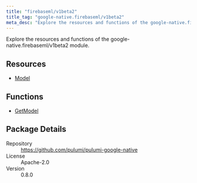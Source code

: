 ```yaml
---
title: "firebaseml/v1beta2"
title_tag: "google-native.firebaseml/v1beta2"
meta_desc: "Explore the resources and functions of the google-native.firebaseml/v1beta2 module."
---
```


<!-- WARNING: this file was generated by Pulumi Docs Generator. -->
<!-- Do not edit by hand unless you're certain you know what you are doing! -->

Explore the resources and functions of the google-native.firebaseml/v1beta2 module.

<h2 id="resources">Resources</h2>
<ul class="api">
    <li><a href="model" title="Model"><span class="symbol resource"></span>Model</a></li>
</ul>

<h2 id="functions">Functions</h2>
<ul class="api">
    <li><a href="getmodel" title="GetModel"><span class="symbol function"></span>GetModel</a></li>
</ul>

<h2 id="package-details">Package Details</h2>
<dl class="package-details">
	<dt>Repository</dt>
	<dd><a href="https://github.com/pulumi/pulumi-google-native">https://github.com/pulumi/pulumi-google-native</a></dd>
	<dt>License</dt>
	<dd>Apache-2.0</dd>
	<dt>Version</dt>
	<dd>0.8.0</dd>
</dl>

